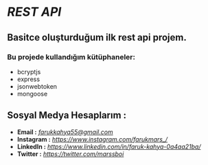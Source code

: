 # **_REST API_**

## __Basitce oluşturduğum ilk rest api projem.__

### Bu projede kullandığım kütüphaneler:
  * bcryptjs
  * express
  * jsonwebtoken
  * mongoose

## Sosyal Medya Hesaplarım :
* **Email :**  _<farukkahya55@gmail.com>_
* **Instagram :** _<https://www.instagram.com/farukmars_/>_
* **LinkedIn :** _<https://www.linkedin.com/in/faruk-kahya-0a4aa21ba/>_
* **Twitter :** _<https://twitter.com/marssboi>_

